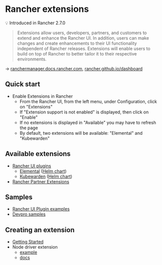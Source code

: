 # Rancher extensions

💡 Introduced in Rancher 2.7.0

> Extensions allow users, developers, partners, and customers to extend and enhance the Rancher UI. In addition, users can make changes and create enhancements to their UI functionality independent of Rancher releases. Extensions will enable users to build on top of Rancher to better tailor it to their respective environments.

→ [ranchermanager.docs.rancher.com](https://ranchermanager.docs.rancher.com/integrations-in-rancher/rancher-extensions), [rancher.github.io/dashboard](https://rancher.github.io/dashboard/extensions/home)

## Quick start

* Enable Extensions in Rancher
  * From the Rancher UI, from the left menu, under Configuration, click on "Extensions"
  * If "Extension support is not enabled" is displayed, then click on "Enable"
  * If no extensions is displayed in "Available" you may have to refresh the page
  * By default, two extensions will be available: "Elemental" and "Kubewarden"

## Available extensions

* [Rancher UI plugins](https://github.com/rancher/ui-plugin-charts)
  * [Elemental](https://github.com/rancher/elemental-ui) ([Helm chart](https://github.com/rancher/elemental-ui/tree/main/charts/elemental))
  * [Kubewarden](https://github.com/kubewarden/ui) ([Helm chart](https://github.com/kubewarden/ui/tree/main/charts/kubewarden))
* [Rancher Partner Extensions](https://github.com/rancher/partner-extensions)

## Samples

* [Rancher UI Plugin examples](https://github.com/rancher/ui-plugin-examples)
* [Devpro samples](https://github.com/devpro/rancher-extensions-samples)

## Creating an extension

* [Getting Started](https://rancher.github.io/dashboard/extensions/extensions-getting-started)
* Node driver extension
  * [example](https://github.com/rancher/ui-plugin-examples/tree/main/pkg/node-driver)
  * [docs](https://rancher.github.io/dashboard/extensions/usecases/node-driver/machine-config)
